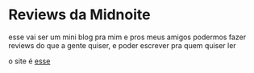 # Reviews da Midnoite

esse vai ser um mini blog pra mim e pros meus amigos podermos fazer reviews do que a gente quiser, e poder escrever pra quem quiser ler

o site é <a href="https://review-da-midnoite.neocities.org/">esse</a>
